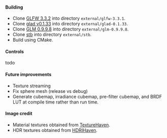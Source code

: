 #### Building
*   Clone [GLFW 3.3.2](https://github.com/glfw/glfw/releases/tag/3.3.2) into directory `external/glfw-3.3.1`.
*   Clone [glad v0.1.33](https://github.com/Dav1dde/glad/releases/tag/v0.1.33) into directory `external/glad-0.1.33`.
*   Clone [GLM 0.9.9.8](https://github.com/g-truc/glm/releases/tag/0.9.9.8) into directory `external/glm-0.9.9.8`.
*   Clone [stb](https://github.com/nothings/stb) into directory `external/stb`.
*   Build using CMake.

#### Controls
todo

#### Future improvements
*   Texture streaming
*   Fix sphere mesh (release vs debug)
*   Generate cubemap, irradiance cubemap, pre-filter cubemap, and BRDF LUT at compile time rather than run time.

#### Image credit
*   Material textures obtained from [TextureHaven](https://texturehaven.com/).
*   HDR textures obtained from [HDRIHaven](https://hdrihaven.com/).